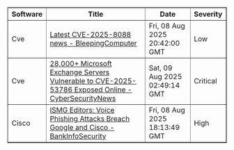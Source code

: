 
<table border="1" style="width:100%; border-collapse: collapse;">
<thead>
<tr>
<th>Software</th>
<th>Title</th>
<th>Date</th>
<th>Severity</th>
</tr>
</thead>
<tbody><tr>
<td>Cve</td>
<td><a href="https://news.google.com/rss/articles/CBMiYEFVX3lxTFBVaG5FcExTb1NnYm5uTDhRdGc1UGVKcUNrUDV5R3ZsaVVleThHMm1jUTY3X2s5NXN1MXNPYXRyek9VRmtkLWdsblZaN2hzNlFnMm5lQ0t5cGFFVXlyVU5LTQ?oc=5">Latest CVE-2025-8088 news - BleepingComputer</a></td>
<td>Fri, 08 Aug 2025 20:42:00 GMT</td>
<td>Low</td>
</tr>
<tr>
<td>Cve</td>
<td><a href="https://news.google.com/rss/articles/CBMid0FVX3lxTE5aU0o2Y2gyMmtsaVJ2TUZFcFk3VkFjUHppazNiVmpKcjNPZEVDSFJEdVNfRE9XY2FLaFFjVGpERkdpT0lDLTRpX0hhSG9XaXRyNVI1VXY1YkdpZ1I3WHFmWk41aURfaDJlYWhKcUNtX214STVqaHR30gF8QVVfeXFMUC1PRGpLak9ZcFlmUXF5MU1rVGJCV3ZyVU9fY1FDSWR2cmFMQ294czlwT3BhcnNkd2k3aVNlRVBtTnlHY2Zkb0F2SGgyNHZfb1VBZnZiSTlGY2szT0Z5MG9fYkNvcWFJU1pya0lCQTVNVnN2NTJyQUpQQ2RTeQ?oc=5">28,000+ Microsoft Exchange Servers Vulnerable to CVE-2025-53786 Exposed Online - CyberSecurityNews</a></td>
<td>Sat, 09 Aug 2025 02:49:14 GMT</td>
<td>Critical</td>
</tr>
<tr>
<td>Cisco</td>
<td><a href="https://news.google.com/rss/articles/CBMinAFBVV95cUxPNXhjLW1ENUw0Ym5fTElUbGlsOE9XMzJIZzk2M0J2Vk1CVlNjR3daYVMxdWd1RldldTVERXc0VWFQVXBKcU1xZmVXQ2ppdUMyWXRZaHVtakI5SE9oMGFBcWlDTDBBTy1WN1MtTnJZOEptZkFQU2xWYzVSbXduU1NQM0pvSTl6b2xKcFpwRC05U1B3a05mNnlCbDZTcXk?oc=5">ISMG Editors: Voice Phishing Attacks Breach Google and Cisco - BankInfoSecurity</a></td>
<td>Fri, 08 Aug 2025 18:13:49 GMT</td>
<td>High</td>
</tr>
</tbody>
</table>
